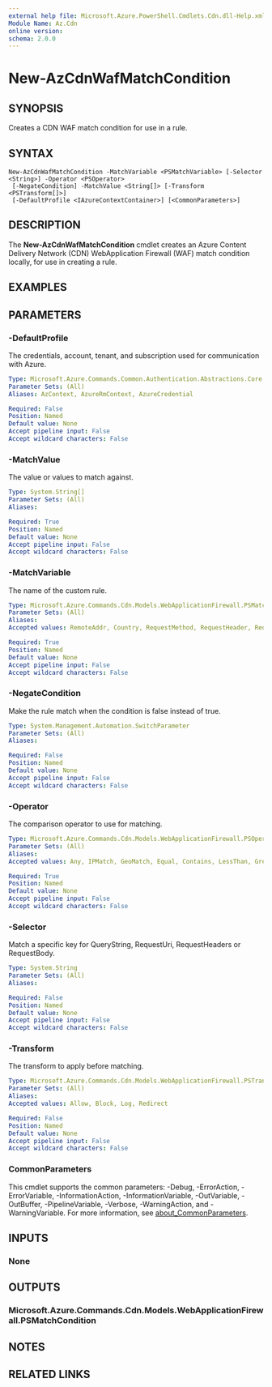 ```yaml
---
external help file: Microsoft.Azure.PowerShell.Cmdlets.Cdn.dll-Help.xml
Module Name: Az.Cdn
online version:
schema: 2.0.0
---
```


# New-AzCdnWafMatchCondition

## SYNOPSIS
Creates a CDN WAF match condition for use in a rule.

## SYNTAX

```
New-AzCdnWafMatchCondition -MatchVariable <PSMatchVariable> [-Selector <String>] -Operator <PSOperator>
 [-NegateCondition] -MatchValue <String[]> [-Transform <PSTransform[]>]
 [-DefaultProfile <IAzureContextContainer>] [<CommonParameters>]
```

## DESCRIPTION
The **New-AzCdnWafMatchCondition** cmdlet creates an Azure Content Delivery Network (CDN) 
WebApplication Firewall (WAF) match condition locally, for use in creating a rule.

## EXAMPLES

## PARAMETERS

### -DefaultProfile
The credentials, account, tenant, and subscription used for communication with Azure.

```yaml
Type: Microsoft.Azure.Commands.Common.Authentication.Abstractions.Core.IAzureContextContainer
Parameter Sets: (All)
Aliases: AzContext, AzureRmContext, AzureCredential

Required: False
Position: Named
Default value: None
Accept pipeline input: False
Accept wildcard characters: False
```

### -MatchValue
The value or values to match against.

```yaml
Type: System.String[]
Parameter Sets: (All)
Aliases:

Required: True
Position: Named
Default value: None
Accept pipeline input: False
Accept wildcard characters: False
```

### -MatchVariable
The name of the custom rule.

```yaml
Type: Microsoft.Azure.Commands.Cdn.Models.WebApplicationFirewall.PSMatchVariable
Parameter Sets: (All)
Aliases:
Accepted values: RemoteAddr, Country, RequestMethod, RequestHeader, RequestUri, QueryString, RequestBody, Cookies, PostArgs

Required: True
Position: Named
Default value: None
Accept pipeline input: False
Accept wildcard characters: False
```

### -NegateCondition
Make the rule match when the condition is false instead of true.

```yaml
Type: System.Management.Automation.SwitchParameter
Parameter Sets: (All)
Aliases:

Required: False
Position: Named
Default value: None
Accept pipeline input: False
Accept wildcard characters: False
```

### -Operator
The comparison operator to use for matching.

```yaml
Type: Microsoft.Azure.Commands.Cdn.Models.WebApplicationFirewall.PSOperator
Parameter Sets: (All)
Aliases:
Accepted values: Any, IPMatch, GeoMatch, Equal, Contains, LessThan, GreaterThan, LessThanOrEqual, GreaterThanOrEqual, BeginsWith, EndsWith, RegEx

Required: True
Position: Named
Default value: None
Accept pipeline input: False
Accept wildcard characters: False
```

### -Selector
Match a specific key for QueryString, RequestUri, RequestHeaders or RequestBody.

```yaml
Type: System.String
Parameter Sets: (All)
Aliases:

Required: False
Position: Named
Default value: None
Accept pipeline input: False
Accept wildcard characters: False
```

### -Transform
The transform to apply before matching.

```yaml
Type: Microsoft.Azure.Commands.Cdn.Models.WebApplicationFirewall.PSTransform[]
Parameter Sets: (All)
Aliases:
Accepted values: Allow, Block, Log, Redirect

Required: False
Position: Named
Default value: None
Accept pipeline input: False
Accept wildcard characters: False
```

### CommonParameters
This cmdlet supports the common parameters: -Debug, -ErrorAction, -ErrorVariable, -InformationAction, -InformationVariable, -OutVariable, -OutBuffer, -PipelineVariable, -Verbose, -WarningAction, and -WarningVariable. For more information, see [about_CommonParameters](http://go.microsoft.com/fwlink/?LinkID=113216).

## INPUTS

### None

## OUTPUTS

### Microsoft.Azure.Commands.Cdn.Models.WebApplicationFirewall.PSMatchCondition

## NOTES

## RELATED LINKS
